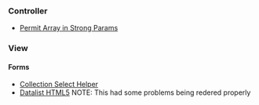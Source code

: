 

### Controller

* [Permit Array in Strong Params](http://stackoverflow.com/questions/16549382/how-to-permit-an-array-with-strong-parameters)



### View

#### Forms

* [Collection Select Helper](http://apidock.com/rails/ActionView/Helpers/FormOptionsHelper/collection_select)
* [Datalist HTML5](https://developer.mozilla.org/en-US/docs/Web/HTML/Element/datalist) NOTE: This had some problems being redered properly

